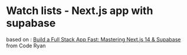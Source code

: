 # Watch lists - Next.js app with supabase

based on : [Build a Full Stack App Fast: Mastering Next.js 14 & Supabase](https://youtu.be/5xu_KH8QSk4?si=HY_nEvlAmZzUbdBi) from Code Ryan
